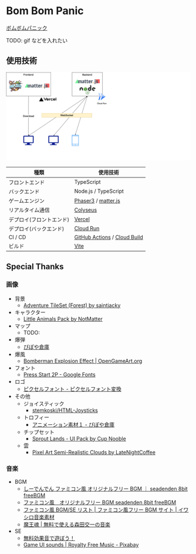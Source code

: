# Bom Bom Panic

[ボムボムパニック](https://bombompanic.vercel.app/)

TODO: gif などを入れたい

## 使用技術

![image](image/architecture.drawio.png)

| 種類                     | 使用技術                                                                                                      |
| ------------------------ | ------------------------------------------------------------------------------------------------------------- |
| フロントエンド           | TypeScript                                                                                                    |
| バックエンド             | Node.js / TypeScript                                                                                          |
| ゲームエンジン           | [Phaser3](https://phaser.io/phaser3) / [matter.js](https://brm.io/matter-js/)                                 |
| リアルタイム通信         | [Colyseus](https://www.colyseus.io/)                                                                          |
| デプロイ(フロントエンド) | [Vercel](https://vercel.com/)                                                                                 |
| デプロイ(バックエンド)   | [Cloud Run](https://cloud.google.com/run)                                                                     |
| CI / CD                  | [GitHub Actions](https://github.co.jp/features/actions) / [Cloud Build](https://cloud.google.com/build?hl=ja) |
| ビルド                   | [Vite](https://ja.vitejs.dev/)                                                                                |

## Special Thanks

### 画像

- 背景
  - [Adventure TileSet (Forest) by saintjacky](https://saintjacky.itch.io/adventure-tileset)
- キャラクター
  - [Little Animals Pack by NotMatter](https://notmatter.itch.io/2)
- マップ
  - TODO:
- 爆弾
  - [ぴぽや倉庫](https://pipoya.net/sozai/)
- 爆風
  - [Bomberman Explosion Effect | OpenGameArt.org](https://opengameart.org/content/bomberman-explosion-effect)
- フォント
  - [Press Start 2P - Google Fonts](https://fonts.google.com/specimen/Press+Start+2P)
- ロゴ
  - [ピクセルフォント - ピクセルフォント変換](https://fontmeme.com/ja/font-pixel-style/)
- その他
  - ジョイスティック
    - [stemkoski/HTML-Joysticks](https://github.com/stemkoski/HTML-Joysticks)
  - トロフィー
    - [アニメーション素材１ - ぴぽや倉庫](https://pipoya.net/sozai/assets/animation/animation-material-1/)
  - チップセット
    - [Sprout Lands - UI Pack by Cup Nooble](https://cupnooble.itch.io/sprout-lands-ui-pack?download)
  - 雲
    - [Pixel Art Semi-Realistic Clouds by LateNightCoffee](https://latenightcoffe.itch.io/2d-pixel-art-semi-realistic-clouds?download)

### 音楽

- BGM
  - [しーでんでん ファミコン風 オリジナルフリー BGM ｜ seadenden 8bit freeBGM](https://seadenden-8bit.com/)
  - [ファミコン風　オリジナルフリー BGM seadenden 8bit freeBGM](https://seadenden-8bit.com/)
  - [ファミコン風 BGM/SE リスト | ファミコン風フリー BGM サイト | イワシロ音楽素材](https://iwashiro-sounds.work/)
  - [魔王魂 | 無料で使える森田交一の音楽](https://maou.audio/)
- SE
  - [無料効果音で遊ぼう！](https://taira-komori.jpn.org/index.html)
  - [Game UI sounds | Royalty Free Music - Pixabay](https://pixabay.com/sound-effects/game-ui-sounds-14857/)
